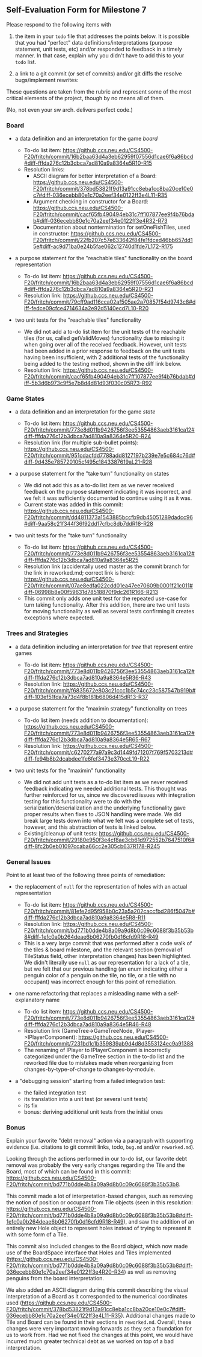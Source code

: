 ## Self-Evaluation Form for Milestone 7

Please respond to the following items with

1. the item in your `todo` file that addresses the points below.
    It is possible that you had "perfect" data definitions/interpretations
    (purpose statement, unit tests, etc) and/or responded to feedback in a 
    timely manner. In that case, explain why you didn't have to add this to
    your `todo` list.

2. a link to a git commit (or set of commits) and/or git diffs the resolve
   bugs/implement rewrites: 

These questions are taken from the rubric and represent some of the most
critical elements of the project, though by no means all of them.

(No, not even your sw arch. delivers perfect code.)

### Board

- a data definition and an interpretation for the game _board_
    - To-do list item: https://github.ccs.neu.edu/CS4500-F20/fritch/commit/16b2baa63d4a3eb62959f07556d1cae6f6a86bcd#diff-fffda276c12b3dbca7ad810a9a8364e5R10-R15
    - Resolution links:
        - ASCII diagram for better interpretation of a Board: https://github.ccs.neu.edu/CS4500-F20/fritch/commit/378bd53821f9d13a91cc8eba1cc8ba20ce10e0c7#diff-036ecebb80e1c70a2eef34e0122ff3e4L11-R35
        - Argument checking in constructor for a Board: https://github.ccs.neu.edu/CS4500-F20/fritch/commit/cacf65fb490494eb31c7ff107877ee9f4b76bdab#diff-036ecebb80e1c70a2eef34e0122ff3e4R32-R73
        - Documentation about nontermination for setOneFishTiles, used in constructor: https://github.ccs.neu.edu/CS4500-F20/fritch/commit/22fb207c57e633642f84fe1fdced46bb657dd15e#diff-ac9d71ba0e24b5fae062c12740d1fde7L172-R175

- a purpose statement for the "reachable tiles" functionality on the board representation
    - To-do list item: https://github.ccs.neu.edu/CS4500-F20/fritch/commit/16b2baa63d4a3eb62959f07556d1cae6f6a86bcd#diff-fffda276c12b3dbca7ad810a9a8364e5R20-R21
    - Resolution link: https://github.ccs.neu.edu/CS4500-F20/fritch/commit/79cff9ad116cca02af505ae2a70857f54d9743c8#diff-fedce09cfce4714634a2e92d5140ecd7L10-R20

- two unit tests for the "reachable tiles" functionality
    - We did not add a to-do list item for the unit tests of the reachable tiles (for us, called getValidMoves) functionality due to missing it when going over all of the received feedback. However, unit tests had been added in a prior response to feedback on the unit tests having been insufficient, with 2 additional tests of the functionality being added to the testing method, shown in the diff link below.
    - Resolution link: https://github.ccs.neu.edu/CS4500-F20/fritch/commit/cacf65fb490494eb31c7ff107877ee9f4b76bdab#diff-5b3d6b973c9f5e7b8d4d81d93f030c05R73-R92

### Game States 


- a data definition and an interpretation for the game _state_
    - To-do list item: https://github.ccs.neu.edu/CS4500-F20/fritch/commit/773e8d011b9426756f3ee53554863aeb3161ca12#diff-fffda276c12b3dbca7ad810a9a8364e5R20-R24
    - Resolution link (for multiple sub-bullet points): https://github.ccs.neu.edu/CS4500-F20/fritch/commit/951cdacfdd7788add8127197b239e7e5c684c76d#diff-9d435e785720105cf495c1843387619aL21-R28

- a purpose statement for the "take turn" functionality on states
    - We did not add this as a to-do list item as we never received feedback on the purpose statement indicating it was incorrect, and we felt it was sufficiently documented to continue using it as it was.
    - Current state was added in this commit: https://github.ccs.neu.edu/CS4500-F20/fritch/commit/dd4811373a1543885bccfb9db45051289dadcc96#diff-9aa58c21f344f36f92dd17cfbc8db7ddR18-R28


- two unit tests for the "take turn" functionality 
    - To-do list item: https://github.ccs.neu.edu/CS4500-F20/fritch/commit/773e8d011b9426756f3ee53554863aeb3161ca12#diff-fffda276c12b3dbca7ad810a9a8364e5R25
    - Resolution link (accidentally used master as the commit branch for the link in reworked.md; correct link is here): https://github.ccs.neu.edu/CS4500-F20/fritch/commit/07ae8edfa022cdd01ea47ee70609b0001f21c011#diff-06998b8e00f59631d78518870f9dc261R166-R213
    - This commit only adds one unit test for the repeated use-case for turn taking functionality. After this addition, there are two unit tests for moving functionality as well as several tests confirming it creates exceptions where expected.

### Trees and Strategies


- a data definition including an interpretation for _tree_ that represent entire games
    - To-do list item: https://github.ccs.neu.edu/CS4500-F20/fritch/commit/773e8d011b9426756f3ee53554863aeb3161ca12#diff-fffda276c12b3dbca7ad810a9a8364e5R36-R43
    - Resolution link: https://github.ccs.neu.edu/CS4500-F20/fritch/commit/f6835672e803c21ccc1b5c74cc23c587547b919b#diff-103ef51fda7a73d4f8b181b6806d415dR13-R37

- a purpose statement for the "maximin strategy" functionality on trees
    - To-do list item (needs addition to documentation): https://github.ccs.neu.edu/CS4500-F20/fritch/commit/773e8d011b9426756f3ee53554863aeb3161ca12#diff-fffda276c12b3dbca7ad810a9a8364e5R65-R67
    - Resolution link: https://github.ccs.neu.edu/CS4500-F20/fritch/commit/c6270277a97a9c3d1449fd71207f769f5703213d#diff-fe94b8b2dcabdee1fe6fef3473e370ccL19-R22

- two unit tests for the "maximin" functionality 
    -  We did not add unit tests as a to-do list item as we never received feedback indicating we needed additional tests. This thought was further reinforced for us, since we discovered issues with integration testing for this functionality were to do with the serialization/deserialization and the underlying functionality gave proper results when fixes to JSON handling were made. We did break large tests down into what we felt was a complete set of tests, however, and this abstraction of tests is linked below.
    - Existing/cleanup of unit tests: https://github.ccs.neu.edu/CS4500-F20/fritch/commit/29180e950f3e4cf8ae3cb61d972552b7647510f6#diff-8fc2b0eb01097ccaba66cc2e305cb637R178-R245


### General Issues

Point to at least two of the following three points of remediation: 


- the replacement of `null` for the representation of holes with an actual representation 
    - To-do list item: https://github.ccs.neu.edu/CS4500-F20/fritch/commit/81efe2d95f958b0c23a5a202caccfbd286f5047b#diff-fffda276c12b3dbca7ad810a9a8364e5R8-R11
    - Resolution link: https://github.ccs.neu.edu/CS4500-F20/fritch/commit/bd771b0dde4b8a09a9d8b0c09c6088f3b35b53b8#diff-1efc0a0b264deae6b06270fb0d16cfd9R18-R49
    - This is a very large commit that was performed after a code walk of the tiles & board milestone, and the relevant section (removal of TileStatus field, other interpretation changes) has been highlighted. We didn't literally use `null` as our representation for a lack of a tile, but we felt that our previous handling (an enum indicating either a penguin color of a penguin on the tile, no tile, or a tile with no occupant) was incorrect enough for this point of remediation. 

- one name refactoring that replaces a misleading name with a self-explanatory name
    - To-do list item: https://github.ccs.neu.edu/CS4500-F20/fritch/commit/773e8d011b9426756f3ee53554863aeb3161ca12#diff-fffda276c12b3dbca7ad810a9a8364e5R46-R48
    - Resolution link (GameTree->GameTreeNode, IPlayer->IPlayerComponent): https://github.ccs.neu.edu/CS4500-F20/fritch/commit/7231bd1c1b359839ab9d4d8d3553124ec9a91388
    - The renaming of IPlayer to IPlayerComponent is incorrectly categorized under the GameTree section in the to-do list and the reworked file due to mistakes made when reorganizing from changes-by-type-of-change to changes-by-module. 

- a "debugging session" starting from a failed integration test:
  - the failed integration test
  - its translation into a unit test (or several unit tests)
  - its fix
  - bonus: deriving additional unit tests from the initial ones 


### Bonus

Explain your favorite "debt removal" action via a paragraph with
supporting evidence (i.e. citations to git commit links, todo, `bug.md`
and/or `reworked.md`).

Looking through the actions performed in our to-do list, our favorite debt removal was probably the very early changes regarding the Tile and the Board, most of which can be found in this commit: https://github.ccs.neu.edu/CS4500-F20/fritch/commit/bd771b0dde4b8a09a9d8b0c09c6088f3b35b53b8. 

This commit made a lot of interpretation-based changes, such as removing the notion of position or occupant from Tile objects (seen in this resolution: https://github.ccs.neu.edu/CS4500-F20/fritch/commit/bd771b0dde4b8a09a9d8b0c09c6088f3b35b53b8#diff-1efc0a0b264deae6b06270fb0d16cfd9R18-R49), and saw the addition of an entirely new Hole object to represent holes instead of trying to represent it with some form of a Tile. 

This commit also included changes to the Board object, which now made use of the BoardSpace interface that Holes and Tiles implemented (https://github.ccs.neu.edu/CS4500-F20/fritch/commit/bd771b0dde4b8a09a9d8b0c09c6088f3b35b53b8#diff-036ecebb80e1c70a2eef34e0122ff3e4R20-R34) as well as removing penguins from the board interpretation. 

We also added an ASCII diagram during this commit describing the visual interpretation of a Board as it corresponded to the numerical coordinates used (https://github.ccs.neu.edu/CS4500-F20/fritch/commit/378bd53821f9d13a91cc8eba1cc8ba20ce10e0c7#diff-036ecebb80e1c70a2eef34e0122ff3e4L11-R35). Additional changes made to Tile and Board can be found in their sections in `reworked.md`. Overall, these changes were very important moving forwards as they set a foundation for us to work from. Had we not fixed the changes at this point, we would have incurred much greater technical debt as we worked on top of a bad interpretation.
